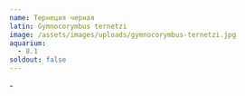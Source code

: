 ```yaml
---
name: Тернеция черная
latin: Gymnocorymbus ternetzi
image: /assets/images/uploads/gymnocorymbus-ternetzi.jpg
aquarium:
  - 8.1
soldout: false
---
```

\-

